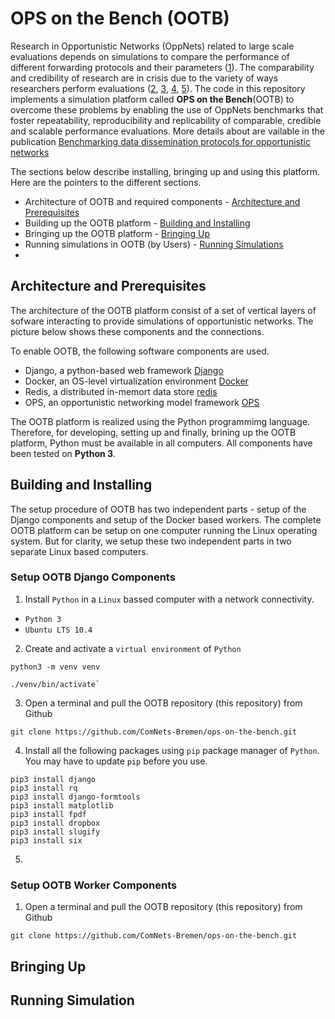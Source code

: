 # OPS on the Bench (OOTB)


Research in Opportunistic Networks (OppNets) related to large scale evaluations depends on simulations to compare the performance of different forwarding protocols and their parameters ([1](https://www.mdpi.com/1999-5903/11/5/113)). The comparability and credibility of research are in crisis due to the variety of ways researchers perform evaluations ([2](https://dl.acm.org/doi/10.1145/1096166.1096174), [3](https://dl.acm.org/doi/10.1145/2812803), [4](https://www.acm.org/publications/policies/artifact-review-and-badging-current), [5](https://drops.dagstuhl.de/opus/frontdoor.php?source_opus=10347)). The code in this repository implements a simulation platform called **OPS on the Bench**(OOTB) to overcome these problems by enabling the use of OppNets benchmarks that foster repeatability, reproducibility and replicability of comparable, credible and scalable performance evaluations. More details about are vailable in the publication [Benchmarking data dissemination protocols for opportunistic networks](https://dl.acm.org/doi/10.1145/3458473.3458819)

The sections below describe installing, bringing up and using this platform. Here are the pointers to the different sections.

- Architecture of OOTB and required components - [Architecture and Prerequisites](#architecture-and-prerequisites)  
- Building up the OOTB platform - [Building and Installing](#building-and-installing)
- Bringing up the OOTB platform - [Bringing Up](#bringing-up)
- Running simulations in OOTB (by Users) - [Running Simulations](#running-simulations)
- 



##  Architecture and Prerequisites

The architecture of the OOTB platform consist of a set of vertical layers of sofware interacting to provide simulations of opportunistic networks. The picture below shows these components and the connections. 

To enable OOTB, the following software components are used.

- Django, a python-based web framework [Django](https://www.djangoproject.com)
- Docker, an OS-level virtualization environment [Docker](https://www.docker.com)
- Redis, a distributed in-memort data store [redis](https://redis.io)
- OPS, an opportunistic networking model framework [OPS](https://github.com/ComNets-Bremen/OPS.git)

The OOTB platform is realized using the Python programmimg language. Therefore, for developing, setting up and finally, brining up the OOTB platform, Python must be available in all computers. All components have been tested on **Python 3**.


## Building and Installing

The setup procedure of OOTB has two independent parts - setup of the Django components and setup of the Docker based workers. The complete OOTB platform can be setup on one computer running the Linux operating system. But for clarity, we setup these two independent parts in two separate Linux based computers.


### Setup OOTB Django Components


1. Install `Python` in a `Linux` bassed computer with a network connectivity.

  - `Python 3`
  - `Ubuntu LTS 10.4`

2. Create and activate a `virtual environment` of `Python`

```
python3 -m venv venv

./venv/bin/activate`
```

3. Open a terminal and pull the OOTB repository (this repository) from Github

```
git clone https://github.com/ComNets-Bremen/ops-on-the-bench.git
```

4. Install all the following packages using `pip` package manager of `Python`. You may have to update `pip` before you use.

```
pip3 install django
pip3 install rq
pip3 install django-formtools
pip3 install matplotlib
pip3 install fpdf
pip3 install dropbox
pip3 install slugify
pip3 install six
```

5. 




### Setup OOTB Worker Components


1. Open a terminal and pull the OOTB repository (this repository) from Github

```
git clone https://github.com/ComNets-Bremen/ops-on-the-bench.git
```





## Bringing Up





## Running Simulation


